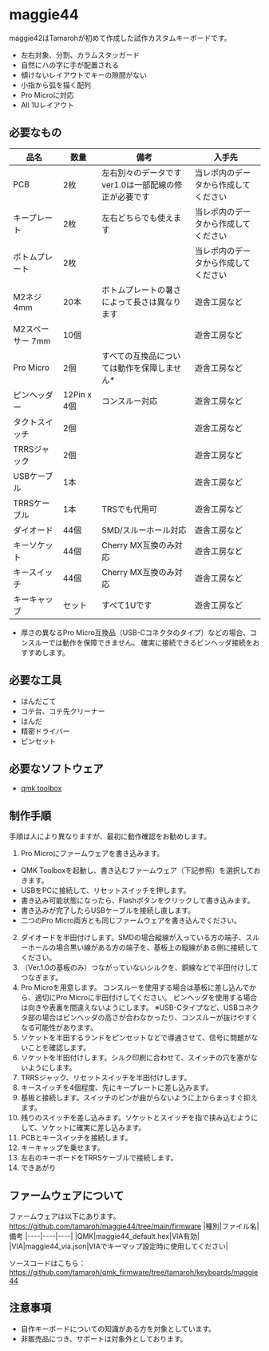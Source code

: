 # maggie44
maggie42はTamarohが初めて作成した試作カスタムキーボードです。
- 左右対象、分割、カラムスタッガード
- 自然にハの字に手が配置される
- 傾けないレイアウトでキーの隙間がない
- 小指から弧を描く配列
- Pro Microに対応
- All 1Uレイアウト

## 必要なもの
|品名|数量|備考|入手先|
|----|----|----|----|
|PCB|2枚|左右別々のデータです<br>ver1.0は一部配線の修正が必要です|当レポ内のデータから作成してください
|キープレート|2枚|左右どちらでも使えます|当レポ内のデータから作成してください
|ボトムプレート|2枚||当レポ内のデータから作成してください
|M2ネジ 4mm|20本|ボトムプレートの暑さによって長さは異なります|遊舎工房など
|M2スペーサー 7mm|10個||遊舎工房など
|Pro Micro|2個|すべての互換品については動作を保障しません*|遊舎工房など
|ピンヘッダー|12Pin x 4個|コンスルー対応|遊舎工房など
|タクトスイッチ|2個||遊舎工房など
|TRRSジャック|2個||遊舎工房など
|USBケーブル|1本||遊舎工房など
|TRRSケーブル|1本|TRSでも代用可|遊舎工房など
|ダイオード|44個|SMD/スルーホール対応|遊舎工房など
|キーソケット|44個|Cherry MX互換のみ対応|遊舎工房など
|キースイッチ|44個|Cherry MX互換のみ対応|遊舎工房など
|キーキャップ|セット|すべて1Uです|遊舎工房など

* 厚さの異なるPro Micro互換品（USB-Cコネクタのタイプ）などの場合、コンスルーでは動作を保障できません。
  確実に接続できるピンヘッダ接続をおすすめします。

## 必要な工具
- はんだごて
- コテ台、コテ先クリーナー
- はんだ
- 精密ドライバー
- ピンセット

## 必要なソフトウェア
- [qmk toolbox](https://github.com/qmk/qmk_toolbox/releases)

## 制作手順
手順は人により異なりますが、最初に動作確認をお勧めします。
1. Pro Microにファームウェアを書き込みます。
  - QMK Toolboxを起動し、書き込むファームウェア（下記参照）を選択しておきます。
  - USBをPCに接続して、リセットスイッチを押します。
  - 書き込み可能状態になったら、Flashボタンをクリックして書き込みます。
  - 書き込みが完了したらUSBケーブルを接続し直します。
  - 二つのPro Micro両方とも同じファームウェアを書き込んでください。
2. ダイオードを半田付けします。SMDの場合縦線が入っている方の端子、スルーホールの場合黒い線がある方の端子を、基板上の縦線がある側に接続してください。
3. （Ver.1.0の基板のみ）つながっていないシルクを、銅線などで半田付けしてつなぎます。
4. Pro Microを用意します。
   コンスルーを使用する場合は基板に差し込んでから、適切にPro Microに半田付けしてください。
   ピンヘッダを使用する場合は向きや表裏を間違えないようにします。
   ※USB-Cタイプなど、USBコネクタ部の場合はピンヘッダの高さが合わなかったり、コンスルーが抜けやすくなる可能性があります。
5. ソケットを半田するランドをピンセットなどで導通させて、信号に問題がないことを確認します。
6. ソケットを半田付けします。シルク印刷に合わせて、スイッチの穴を塞がないようにします。
7. TRRSジャック、リセットスイッチを半田付けします。
8. キースイッチを4個程度、先にキープレートに差し込みます。
9. 基板と接続します。スイッチのピンが曲がらないように上からまっすぐ抑えます。
10. 残りのスイッチを差し込みます。ソケットとスイッチを指で挟み込むようにして、ソケットに確実に差し込みます。
11. PCBとキースイッチを接続します。
12. キーキャップを乗せます。
13. 左右のキーボードをTRRSケーブルで接続します。
14. できあがり

## ファームウェアについて
ファームウェアは以下にあります。
https://github.com/tamaroh/maggie44/tree/main/firmware
|種別|ファイル名|備考
|----|----|----|
|QMK|maggie44_default.hex|VIA有効|
|VIA|maggie44_via.json|VIAでキーマップ設定時に使用してください|

ソースコードはこちら：https://github.com/tamaroh/qmk_firmware/tree/tamaroh/keyboards/maggie44
## 注意事項
- 自作キーボードについての知識がある方を対象としています。
- 非販売品につき、サポートは対象外としております。


